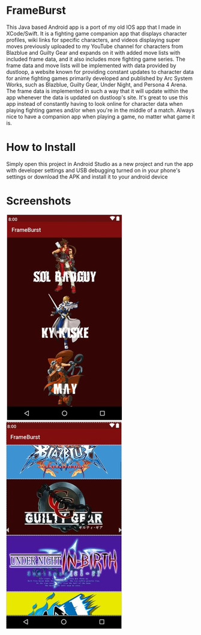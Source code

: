 # FrameBurst
This Java based Android app is a port of my old IOS app that I made in XCode/Swift. It is a fighting game companion app that displays character profiles, wiki links for specific characters, and videos displaying super moves previously uploaded to my YouTube channel for characters from Blazblue and Guilty Gear and expands on it with added move lists with included frame data, and it also includes more fighting game series. The frame data and move lists will be implemented with data provided by dustloop, a website known for providing constant updates to character data for anime fighting games primarily developed and published by Arc System Works, such as Blazblue, Guilty Gear, Under Night, and Persona 4 Arena. The frame data is implemented in such a way that it will update within the app whenever the data is updated on dustloop's site. It's great to use this app instead of constantly having to look online for character data when playing fighting games and/or when you're in the middle of a match. Always nice to have a companion app when playing a game, no matter what game it is.


# How to Install
Simply open this project in Android Studio as a new project and run the app with developer settings and USB debugging turned on in your phone's settings or download the APK and install it to your android device

# Screenshots
  ![#1](/images/1.png)
  ![#2](/images/2.png)
